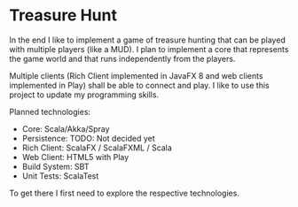 # Treasure Hunt

In the end I like to implement a game of treasure hunting that can be played with multiple players (like a MUD).
I plan to implement a core that represents the game world and that runs independently from the players.

Multiple clients (Rich Client implemented in JavaFX 8 and web clients implemented in Play) shall be able to connect and play.
I like to use this project to update my programming skills.

Planned technologies:

* Core: Scala/Akka/Spray
* Persistence: TODO: Not decided yet
* Rich Client: ScalaFX / ScalaFXML / Scala
* Web Client: HTML5 with Play
* Build System: SBT
* Unit Tests: ScalaTest

To get there I first need to explore the respective technologies.